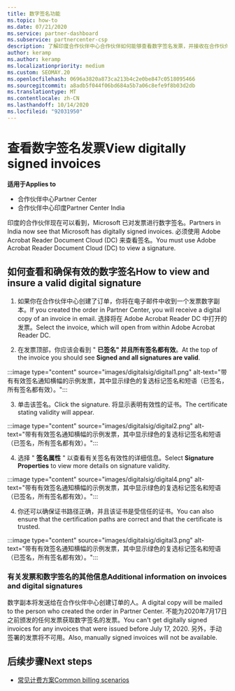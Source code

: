 ```yaml
---
title: 数字签名功能
ms.topic: how-to
ms.date: 07/21/2020
ms.service: partner-dashboard
ms.subservice: partnercenter-csp
description: 了解印度合作伙伴中心合作伙伴如何能够查看数字签名发票，并接收在合作伙伴中心创建的订单发票的数字副本。
author: keramp
ms.author: keramp
ms.localizationpriority: medium
ms.custom: SEOMAY.20
ms.openlocfilehash: 0696a3820a873ca213b4c2e0be847c0518095466
ms.sourcegitcommit: a8adb5f044f06bd684a5b7a06c8efe9f8b03d2db
ms.translationtype: MT
ms.contentlocale: zh-CN
ms.lasthandoff: 10/14/2020
ms.locfileid: "92031950"
---
```

# <a name="view-digitally-signed-invoices"></a><span data-ttu-id="224cf-103">查看数字签名发票</span><span class="sxs-lookup"><span data-stu-id="224cf-103">View digitally signed invoices</span></span>

<span data-ttu-id="224cf-104">**适用于**</span><span class="sxs-lookup"><span data-stu-id="224cf-104">**Applies to**</span></span>

- <span data-ttu-id="224cf-105">合作伙伴中心</span><span class="sxs-lookup"><span data-stu-id="224cf-105">Partner Center</span></span>
- <span data-ttu-id="224cf-106">合作伙伴中心印度</span><span class="sxs-lookup"><span data-stu-id="224cf-106">Partner Center India</span></span>


<span data-ttu-id="224cf-107">印度的合作伙伴现在可以看到，Microsoft 已对发票进行数字签名。</span><span class="sxs-lookup"><span data-stu-id="224cf-107">Partners in India now see that Microsoft has digitally signed invoices.</span></span> <span data-ttu-id="224cf-108">必须使用 Adobe Acrobat Reader Document Cloud (DC) 来查看签名。</span><span class="sxs-lookup"><span data-stu-id="224cf-108">You must use Adobe Acrobat Reader Document Cloud (DC) to view a signature.</span></span>

## <a name="how-to-view-and-insure-a-valid-digital-signature"></a><span data-ttu-id="224cf-109">如何查看和确保有效的数字签名</span><span class="sxs-lookup"><span data-stu-id="224cf-109">How to view and insure a valid digital signature</span></span>


1. <span data-ttu-id="224cf-110">如果你在合作伙伴中心创建了订单，你将在电子邮件中收到一个发票数字副本。</span><span class="sxs-lookup"><span data-stu-id="224cf-110">If you created the order in Partner Center, you will receive a digital copy of an invoice in email.</span></span> <span data-ttu-id="224cf-111">选择将在 Adobe Acrobat Reader DC 中打开的发票。</span><span class="sxs-lookup"><span data-stu-id="224cf-111">Select the invoice, which will open from within Adobe Acrobat Reader DC.</span></span>


2. <span data-ttu-id="224cf-112">在发票顶部，你应该会看到 " **已签名" 并且所有签名都有效**。</span><span class="sxs-lookup"><span data-stu-id="224cf-112">At the top of the invoice you should see **Signed and all signatures are valid**.</span></span>
 
 :::image type="content" source="images/digitalsig/digital1.png" alt-text="带有有效签名通知横幅的示例发票，其中显示绿色的复选标记签名和短语（已签名，所有签名都有效）。":::

3. <span data-ttu-id="224cf-114">单击该签名。</span><span class="sxs-lookup"><span data-stu-id="224cf-114">Click the signature.</span></span> <span data-ttu-id="224cf-115">将显示表明有效性的证书。</span><span class="sxs-lookup"><span data-stu-id="224cf-115">The certificate stating validity will appear.</span></span>

:::image type="content" source="images/digitalsig/digital2.png" alt-text="带有有效签名通知横幅的示例发票，其中显示绿色的复选标记签名和短语（已签名，所有签名都有效）。"::: 

4. <span data-ttu-id="224cf-117">选择 " **签名属性** " 以查看有关签名有效性的详细信息。</span><span class="sxs-lookup"><span data-stu-id="224cf-117">Select **Signature Properties** to view more details on signature validity.</span></span>

:::image type="content" source="images/digitalsig/digital4.png" alt-text="带有有效签名通知横幅的示例发票，其中显示绿色的复选标记签名和短语（已签名，所有签名都有效）。"::: 

4. <span data-ttu-id="224cf-119">你还可以确保证书路径正确，并且该证书是受信任的证书。</span><span class="sxs-lookup"><span data-stu-id="224cf-119">You can also ensure that the certification paths are correct and that the certificate is trusted.</span></span>

 :::image type="content" source="images/digitalsig/digital3.png" alt-text="带有有效签名通知横幅的示例发票，其中显示绿色的复选标记签名和短语（已签名，所有签名都有效）。":::

### <a name="additional-information-on-invoices-and-digital-signatures"></a><span data-ttu-id="224cf-121">有关发票和数字签名的其他信息</span><span class="sxs-lookup"><span data-stu-id="224cf-121">Additional information on invoices and digital signatures</span></span>

<span data-ttu-id="224cf-122">数字副本将发送给在合作伙伴中心创建订单的人。</span><span class="sxs-lookup"><span data-stu-id="224cf-122">A digital copy will be mailed to the person who created the order in Partner Center.</span></span> <span data-ttu-id="224cf-123">不能为2020年7月17日之前颁发的任何发票获取数字签名的发票。</span><span class="sxs-lookup"><span data-stu-id="224cf-123">You can't get digitally signed invoices for any invoices that were issued before July 17, 2020.</span></span> <span data-ttu-id="224cf-124">另外，手动签署的发票将不可用。</span><span class="sxs-lookup"><span data-stu-id="224cf-124">Also, manually signed invoices will not be available.</span></span>

## <a name="next-steps"></a><span data-ttu-id="224cf-125">后续步骤</span><span class="sxs-lookup"><span data-stu-id="224cf-125">Next steps</span></span>

- [<span data-ttu-id="224cf-126">常见计费方案</span><span class="sxs-lookup"><span data-stu-id="224cf-126">Common billing scenarios</span></span>](common-billing-scenarios.md)